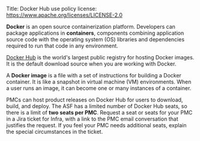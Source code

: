 Title: Docker Hub use policy 
license: https://www.apache.org/licenses/LICENSE-2.0


**Docker** is an open source containerization platform. Developers can package applications in **containers**, components combining application source code with the operating system (OS) libraries and dependencies required to run that code in any environment. 

<a href="https://hub.docker.com/" target="_blank">Docker Hub</a> is the world's largest public registry for hosting Docker images. It is the default download source when you are working with Docker.

A **Docker image** is a file with a set of instructions for building a Docker container. It is like a snapshot in virtual machine (VM) environments. When a user runs an image, it can become one or many instances of a container.

PMCs can host product releases on Docker Hub for users to download, build, and deploy. The ASF has a limited number of Docker Hub seats, so there is a limit of **two seats per PMC**. Request a seat or seats for your PMC in a Jira ticket for Infra, with a link to the PMC email conversation that justifies the request. If you feel your PMC needs additional seats, explain the special circumstances in the ticket.
